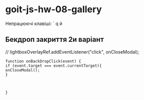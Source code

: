 # goit-js-hw-08-gallery

Непрацюючі клавіші:
` q й

## Бекдроп закриття 2и варіант

// lightboxOverlayRef.addEventListener("click", onCloseModal);

    function onBackDropClick(event) {
    if (event.target === event.currentTarget){
    onCloseModal();
    }



    }
